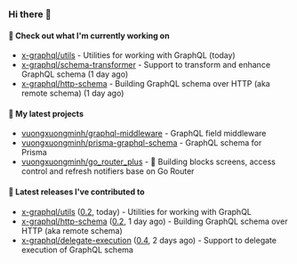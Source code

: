 ### Hi there 👋

#### 👷 Check out what I'm currently working on

- [x-graphql/utils](https://github.com/x-graphql/utils) - Utilities for working with GraphQL (today)
- [x-graphql/schema-transformer](https://github.com/x-graphql/schema-transformer) - Support to transform and enhance GraphQL schema (1 day ago)
- [x-graphql/http-schema](https://github.com/x-graphql/http-schema) - Building GraphQL schema over HTTP (aka remote schema) (1 day ago)

#### 🌱 My latest projects

- [vuongxuongminh/graphql-middleware](https://github.com/vuongxuongminh/graphql-middleware) - GraphQL field middleware
- [vuongxuongminh/prisma-graphql-schema](https://github.com/vuongxuongminh/prisma-graphql-schema) - GraphQL schema for Prisma
- [vuongxuongminh/go_router_plus](https://github.com/vuongxuongminh/go_router_plus) - :office: Building blocks screens, access control and refresh notifiers base on Go Router

#### 🔭 Latest releases I've contributed to

- [x-graphql/utils](https://github.com/x-graphql/utils) ([0.2](https://github.com/x-graphql/utils/releases/tag/0.2), today) - Utilities for working with GraphQL
- [x-graphql/http-schema](https://github.com/x-graphql/http-schema) ([0.2](https://github.com/x-graphql/http-schema/releases/tag/0.2), 1 day ago) - Building GraphQL schema over HTTP (aka remote schema)
- [x-graphql/delegate-execution](https://github.com/x-graphql/delegate-execution) ([0.4](https://github.com/x-graphql/delegate-execution/releases/tag/0.4), 2 days ago) - Support to delegate execution of GraphQL schema
